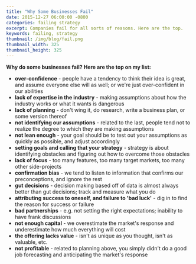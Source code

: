 ```yaml
---
title: "Why Some Businesses Fail"
date: 2015-12-27 06:00:00 -0800
categories: failing strategy
excerpt: Companies fail for all sorts of reasons. Here are the top.
keywords: failing, strategy
thumbnail: /img/blog/fail.png
thumbnail_width: 325
thumbnail_height: 325
---
```

**Why do some businesses fail? Here are the top on my list:**

- **over-confidence** - people have a tendency to think their idea is great, and assume everyone else will as well; or we're just over-confident in our abilities
- **lack of expertise in the industry** - making assumptions about how the industry works or what it wants is dangerous
- **lack of planning** - don't wing it, do research, write a business plan, or some version thereof
- **not identifying our assumptions** - related to the last, people tend not to realize the degree to which they are making assumptions
- **not lean enough** - your goal should be to test out your assumptions as quickly as possible, and adjust accordingly
- **setting goals and calling that your strategy** - strategy is about identifying obstacles and figuring out how to overcome those obstacles
- **lack of focus** - too many features, too many target markets, too many other side-projects
- **confirmation bias** - we tend to listen to information that confirms our preconceptions, and ignore the rest
- **gut decisions** - decision making based off of data is almost always better than gut decisions; track and measure what you do
- **attributing success to oneself, and failure to 'bad luck'** - dig in to find the reason for success or failure
- **bad partnerships** - e.g. not setting the right expectations; inability to have frank discussions
- **not enough capital** - we overestimate the market's response and underestimate how much everything will cost
- **the offering lacks value** - isn't as unique as you thought, isn't as valuable, etc.
- **not profitable** - related to planning above, you simply didn't do a good job forecasting and anticipating the market's response
